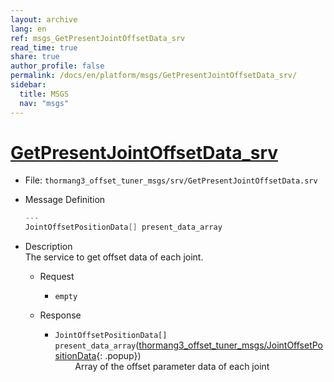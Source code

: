 ```yaml
---
layout: archive
lang: en
ref: msgs_GetPresentJointOffsetData_srv
read_time: true
share: true
author_profile: false
permalink: /docs/en/platform/msgs/GetPresentJointOffsetData_srv/
sidebar:
  title: MSGS
  nav: "msgs"
---
```


# [GetPresentJointOffsetData_srv](#getpresentjointoffsetdata-srv)

- File: `thormang3_offset_tuner_msgs/srv/GetPresentJointOffsetData.srv`

- Message Definition
  ```c
  ---
  JointOffsetPositionData[] present_data_array
  ```

- Description  
The service to get offset data of each joint.

  - Request
    * `empty`  

  - Response
    * `JointOffsetPositionData[] present_data_array`([thormang3_offset_tuner_msgs/JointOffsetPositionData]{: .popup})  
&emsp;&emsp; Array of the offset parameter data of each joint

[thormang3_offset_tuner_msgs/JointOffsetPositionData]: /docs/en/popup/JointOffsetPositionData.msg/
